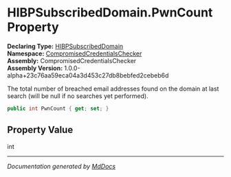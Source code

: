 ﻿<!--  
  <auto-generated>   
    The contents of this file were generated by a tool.  
    Changes to this file may be list if the file is regenerated  
  </auto-generated>   
-->

# HIBPSubscribedDomain.PwnCount Property

**Declaring Type:** [HIBPSubscribedDomain](../index.md)  
**Namespace:** [CompromisedCredentialsChecker](../../index.md)  
**Assembly:** CompromisedCredentialsChecker  
**Assembly Version:** 1.0.0\-alpha+23c76aa59eca04a3d453c27db8bebfed2cebeb6d

The total number of breached email addresses found on the domain at last search (will be null if no searches yet performed).

```csharp
public int PwnCount { get; set; }
```

## Property Value

int

___

*Documentation generated by [MdDocs](https://github.com/ap0llo/mddocs)*

